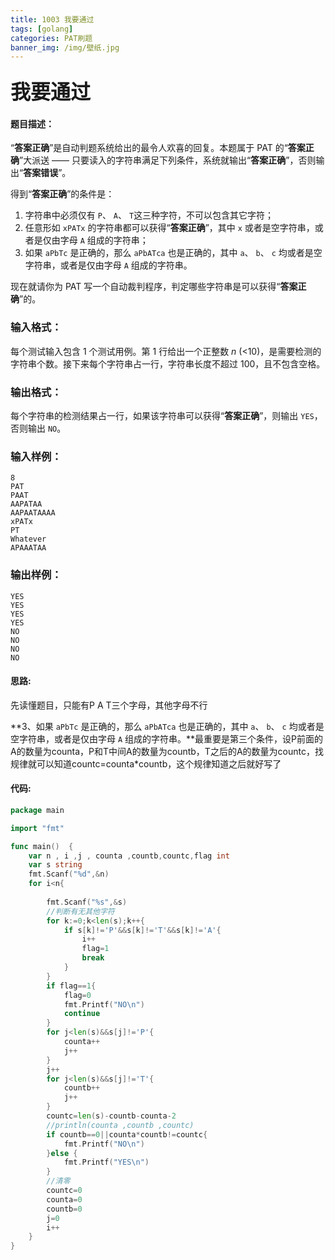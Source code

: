 ```yaml
---
title: 1003 我要通过
tags: [golang]
categories: PAT刷题
banner_img: /img/壁纸.jpg
---
```


### <font size=6px>我要通过</font>

#### 题目描述：

“**答案正确**”是自动判题系统给出的最令人欢喜的回复。本题属于 PAT 的“**答案正确**”大派送 —— 只要读入的字符串满足下列条件，系统就输出“**答案正确**”，否则输出“**答案错误**”。

得到“**答案正确**”的条件是：

1. 字符串中必须仅有 `P`、 `A`、 `T`这三种字符，不可以包含其它字符；
2. 任意形如 `xPATx` 的字符串都可以获得“**答案正确**”，其中 `x` 或者是空字符串，或者是仅由字母 `A` 组成的字符串；
3. 如果 `aPbTc` 是正确的，那么 `aPbATca` 也是正确的，其中 `a`、 `b`、 `c` 均或者是空字符串，或者是仅由字母 `A` 组成的字符串。

现在就请你为 PAT 写一个自动裁判程序，判定哪些字符串是可以获得“**答案正确**”的。

### 输入格式：

每个测试输入包含 1 个测试用例。第 1 行给出一个正整数 *n* (<10)，是需要检测的字符串个数。接下来每个字符串占一行，字符串长度不超过 100，且不包含空格。

### 输出格式：

每个字符串的检测结果占一行，如果该字符串可以获得“**答案正确**”，则输出 `YES`，否则输出 `NO`。

### 输入样例：

```in
8
PAT
PAAT
AAPATAA
AAPAATAAAA
xPATx
PT
Whatever
APAAATAA
```

### 输出样例：

```out
YES
YES
YES
YES
NO
NO
NO
NO
```

#### 思路:

先读懂题目，只能有P A T三个字母，其他字母不行

**3、如果 `aPbTc` 是正确的，那么 `aPbATca` 也是正确的，其中 `a`、 `b`、 `c` 均或者是空字符串，或者是仅由字母 `A` 组成的字符串。**最重要是第三个条件，设P前面的A的数量为counta，P和T中间A的数量为countb，T之后的A的数量为countc，找规律就可以知道countc=counta*countb，这个规律知道之后就好写了

#### 代码:

```go
package main

import "fmt"

func main()  {
    var n , i ,j , counta ,countb,countc,flag int
    var s string
    fmt.Scanf("%d",&n)
    for i<n{
        
        fmt.Scanf("%s",&s)
        //判断有无其他字符
        for k:=0;k<len(s);k++{
            if s[k]!='P'&&s[k]!='T'&&s[k]!='A'{
                i++
                flag=1
                break
            }
        }
        if flag==1{
            flag=0
            fmt.Printf("NO\n")
            continue
        }
        for j<len(s)&&s[j]!='P'{
            counta++
            j++
        }
        j++
        for j<len(s)&&s[j]!='T'{
            countb++
            j++
        }
        countc=len(s)-countb-counta-2
        //println(counta ,countb ,countc)
        if countb==0||counta*countb!=countc{
            fmt.Printf("NO\n")
        }else {
            fmt.Printf("YES\n")
        }
        //清零
        countc=0
        counta=0
        countb=0
        j=0
        i++
    }
}
```

